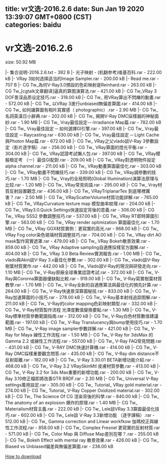 
title: vr文选-2016.2.6
date: Sun Jan 19 2020 13:39:07 GMT+0800 (CST)    
categories: baidu
---

# vr文选-2016.2.6
size: 50.92 MB
 
 
|- 集合说明-2016.2.6.txt - 392 B
|- 光子映射 - (机翻参考)维基百科.rar - 222.00 kB
|- VRay 3如何选择适当的Image Sampler.rar - 200.00 kB
|- Read me.rar - 707 B
|- CG Tw_為何V-Ray3.0預設的色彩映射是Reinhard.rar - 263.00 kB
|- CG Tw_[cgtalk文章翻译]逼真的算图演算法.rar - 421.00 kB
|- CG Tw_VRay 3 DOF景深品质设定技巧.rar - 318.00 kB
|- CG Tw_ 用VRay算出不閃爍的動畫.rar - 572.00 kB
|- CG Tw_ 以VRay 3進行unbiased無偏差算圖.rar - 414.00 kB
|- CG Tw_ 如何讓算圖有相片寫實感（ photographic）.rar - 2.90 MB
|- CG Tw_ 名詞英漢日小辭典.rar - 202.00 kB
|- CG Tw_ 揭開V-Ray DMC採樣器的神秘面紗.rar - 1.90 MB
|- CG Tw_ Vray最佳設定---Irradiance Map篇.rar - 782.00 kB
|- CG Tw_ Vray最佳設定 ─ 如何選擇GI引擎.rar - 397.00 kB
|- CG Tw_ Vray最佳設定 ─ Raycasting.rar - 630.00 kB
|- CG Tw_ Vray最佳設定 ─ Light Cache與Photon Map篇.rar - 672.00 kB
|- CG Tw_ VRay之父vlado談V-Ray 3參數設定（影片逐字稿）.rar - 256.00 kB
|- CG Tw_ VRay算圖的燈光平衡.rar - 304.00 kB
|- CG Tw_ VRay認證考試懶人包.rar - 397.00 kB
|- CG Tw_ VRay模擬檢定考 （一）最佳GI配對.rar - 209.00 kB
|- CG Tw_ VRay對透明物件設定alpha channel.rar - 211.00 kB
|- CG Tw_ VRay動畫算圖最佳化.rar - 303.00 kB
|- CG Tw_ VRay動畫不閃爍技巧.rar - 339.00 kB
|- CG Tw_ VRay調參數的技巧.rar - 1.70 MB
|- CG Tw_ Vray的全局照明(Global Illumination)演算法原理与比较.rar - 1.20 MB
|- CG Tw_ VRay常見術語.rar - 295.00 kB
|- CG Tw_ Vray材質反射設置觀念.rar - 436.00 kB
|- CG Tw_ VRayTriplanarTex 到底哪裡厲害？.rar - 2.50 MB
|- CG Tw_ VRayScatterVolume材質功能詳解.rar - 765.00 kB
|- CG Tw_ VRayCurvature texture map 模型曲率紋理.rar - 204.00 kB
|- CG Tw_ VRay3.0.Quick Settings快速設定背後的意義.rar - 306.00 kB
|- CG Tw_ VRay SSS2 參數調整技巧.rar - 537.00 kB
|- CG Tw_ VRay RT即時算圖引擎.rar - 563.00 kB
|- CG Tw_ VRay render optimization 算圖最佳化.rar - 1.70 MB
|- CG Tw_ VRay GGX材質實例：更寫實的高光.rar - 968.00 kB
|- CG Tw_ VRay Fog color染色玻璃材質調整技巧.rar - 704.00 kB
|- CG Tw_ VRay dirt AO mask製作寫實遮罩.rar - 479.00 kB
|- CG Tw_ VRay Bokeh散景效果.rar - 859.00 kB
|- CG Tw_ VRay Adaptive sampling自適應採樣官方圖解.rar - 404.00 kB
|- CG Tw_ VRay 3.0 Beta Review實測報告.rar - 1.00 MB
|- CG Tw_ vlado與Akin談V-Ray 3.x最佳化參數.rar - 302.00 kB
|- CG Tw_ vlado談V-Ray樹葉材質實作.rar - 442.00 kB
|- CG Tw_ Vlado談V-Ray的現況與研發走向.rar - 1.10 MB
|- CG Tw_ V-Ray原廠全球專業認證考試.rar - 372.00 kB
|- CG Tw_ V-Ray與Cororna算圖器優缺點比較.rar - 919.00 kB
|- CG Tw_ V-Ray寫實樹葉材質教學.rar - 1.70 MB
|- CG Tw_ V-Ray全新的自適應算法與最佳化的預先計算.rar - 264.00 kB
|- CG Tw_ V-Ray快速景深算圖秘技.rar - 833.00 kB
|- CG Tw_ V-Ray加速算圖的小技巧.rar - 278.00 kB
|- CG Tw_ V-Ray基本射线追踪图解.rar - 211.00 kB
|- CG Tw_ V-Ray的color mapping色彩映射類型.rar - 332.00 kB
|- CG Tw_ V-Ray材質製作流程 光澤度數值變換要點.rar - 1.30 MB
|- CG Tw_ V-Ray標準材質參數範圍指南.rar - 312.00 kB
|- CG Tw_ V-Ray白色材質數值建議範圍.rar - 197.00 kB
|- CG Tw_ V-Ray Translucency與bump使用技巧.rar - 1.70 MB
|- CG Tw_ V-Ray image sampler參數詳解.rar - 421.00 kB
|- CG Tw_ V-Ray for Maya 線性工作流程.rar - 1.50 MB
|- CG Tw_ V-Ray for 3dsMax 的Gamma 2.2 或線性工作流程.rar - 557.00 kB
|- CG Tw_ V-Ray FAQ常見問題.rar - 431.00 kB
|- CG Tw_ V-RAY DMC快速計算機.rar - 414.00 kB
|- CG Tw_ V-Ray DMC採樣重要觀念問答.rar - 435.00 kB
|- CG Tw_ V-Ray dim distance不反射距離.rar - 182.00 kB
|- CG Tw_ V-Ray 3.30.01 BETA新增功能介紹.rar - 468.00 kB
|- CG Tw_ V-Ray 3.2 VRaySkinMtl 皮膚材質參數.rar - 413.00 kB
|- CG Tw_ V-Ray 3.2 for 3ds Max重要的新增功能.rar - 200.00 kB
|- CG Tw_ V-Ray 3.10修正檔即將改善GTR BRDF.rar - 2.30 MB
|- CG Tw_ Universal V-Ray settings萬用設定.rar - 305.00 kB
|- CG Tw_ Tutorial_ VRay gold material.rar - 274.00 kB
|- CG Tw_ Tutorial_ V-Ray Copper Oxidized material.rar - 302.00 kB
|- CG Tw_ The Science Of CG 渲染背後的科學.rar - 840.00 kB
|- CG Tw_ The anatomy of an explosion 爆炸的原理.rar - 1.40 MB
|- CG Tw_ Materialism材質主義.rar - 222.00 kB
|- CG Tw_ Lele談VRay 3.3算圖最佳化技巧.rar - 602.00 kB
|- CG Tw_ Lele談 V-Ray 3.3新增功能 （逐字譯稿）.rar - 512.00 kB
|- CG Tw_ Gamma correction and Linear workfkow 伽瑪校正與線性工作流程.rar - 858.00 kB
|- CG Tw_ Complex Fresnel 更寫實的反射材質.rar - 571.00 kB
|- CG Tw_ Color Map 與 Diffuse Map差別在哪？.rar - 255.00 kB
|- CG Tw_ Bokeh Effect with mental ray 散景效果.rar - 426.00 kB
|- CG Tw_ Biased vs Unbiased偏差與無偏差算圖.rar - 236.00 kB

[How to download](https://bpcam.bemobtrk.com/go/2ceec3aa-1ca2-46d6-b9ff-aaa5c184517c?jno=3633)